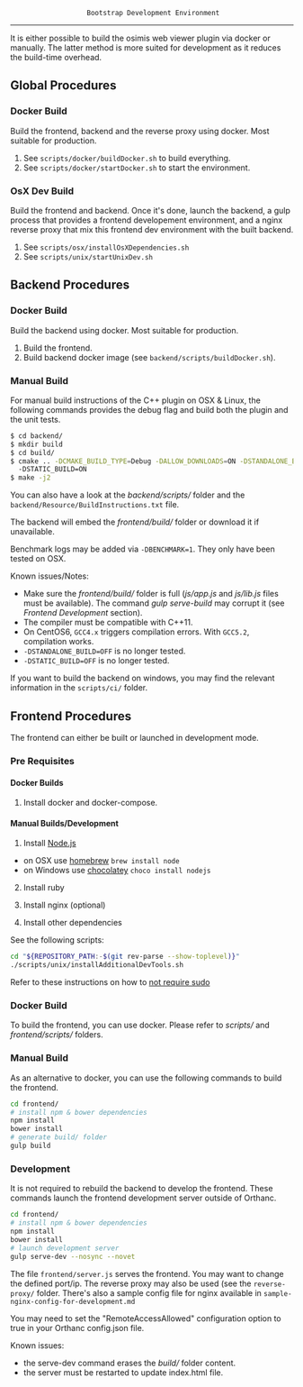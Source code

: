                        Bootstrap Development Environment
-------------------------------------------------------------------------------

It is either possible to build the osimis web viewer plugin via docker or 
manually. The latter method is more suited for development as it reduces the
build-time overhead.

## Global Procedures

### Docker Build

Build the frontend, backend and the reverse proxy using docker. Most suitable for production.

1. See `scripts/docker/buildDocker.sh` to build everything.
2. See `scripts/docker/startDocker.sh` to start the environment.

### OsX Dev Build

Build the frontend and backend. Once it's done, launch the backend, a gulp
process that provides a frontend developement environment, and a nginx
reverse proxy that mix this frontend dev environment with the built backend.

1. See `scripts/osx/installOsXDependencies.sh`
2. See `scripts/unix/startUnixDev.sh`

## Backend Procedures

### Docker Build

Build the backend using docker. Most suitable for production.

1. Build the frontend.
2. Build backend docker image (see `backend/scripts/buildDocker.sh`).

### Manual Build

For manual build instructions of the C++ plugin on OSX & Linux, the following 
commands provides the debug flag and build both the plugin and the unit tests.

```bash
$ cd backend/
$ mkdir build
$ cd build/
$ cmake .. -DCMAKE_BUILD_TYPE=Debug -DALLOW_DOWNLOADS=ON -DSTANDALONE_BUILD=ON
  -DSTATIC_BUILD=ON
$ make -j2
```

You can also have a look at the _backend/scripts/_ folder and the 
`backend/Resource/BuildInstructions.txt` file.

The backend will embed the _frontend/build/_ folder or download it if
unavailable.

Benchmark logs may be added via `-DBENCHMARK=1`. They only have been tested on
OSX.

Known issues/Notes:

- Make sure the _frontend/build/_ folder is full (_js/app.js_ and _js/lib.js_
  files must be available). The command _gulp serve-build_ may corrupt it (see
  _Frontend Development_ section).
- The compiler must be compatible with C++11.
- On CentOS6, `GCC4.x` triggers compilation errors. With `GCC5.2`, compilation
  works.
- `-DSTANDALONE_BUILD=OFF` is no longer tested.
- `-DSTATIC_BUILD=OFF` is no longer tested.

If you want to build the backend on windows, you may find the relevant 
information in the `scripts/ci/` folder.

## Frontend Procedures

The frontend can either be built or launched in development mode. 

### Pre Requisites

#### Docker Builds

1. Install docker and docker-compose.

#### Manual Builds/Development

1. Install [Node.js](http://nodejs.org)
 - on OSX use [homebrew](http://brew.sh) `brew install node`
 - on Windows use [chocolatey](https://chocolatey.org/) `choco install nodejs`

2. Install ruby

3. Install nginx (optional)

4. Install other dependencies

See the following scripts:

```bash
cd "${REPOSITORY_PATH:-$(git rev-parse --show-toplevel)}"
./scripts/unix/installAdditionalDevTools.sh
```

Refer to these instructions on how to [not require sudo](https://github.com/sindresorhus/guides/blob/master/npm-global-without-sudo.md)

### Docker Build

To build the frontend, you can use docker. Please refer to _scripts/_ and
_frontend/scripts/_ folders. 

### Manual Build

As an alternative to docker, you can use the following commands to build the
frontend.

```bash
cd frontend/
# install npm & bower dependencies
npm install
bower install
# generate build/ folder
gulp build
```

### Development

It is not required to rebuild the backend to develop the frontend. These
commands launch the frontend development server outside of Orthanc.

```bash
cd frontend/
# install npm & bower dependencies
npm install
bower install
# launch development server 
gulp serve-dev --nosync --novet
```

The file `frontend/server.js` serves the frontend. You may want to change 
the defined port/ip. The reverse proxy may also be used (see the
`reverse-proxy/` folder.  There's also a sample config file for nginx available
in `sample-nginx-config-for-development.md` 

You may need to set the "RemoteAccessAllowed" configuration option to true in
your Orthanc config.json file.

Known issues:
- the serve-dev command erases the _build/_ folder content.
- the server must be restarted to update index.html file.

